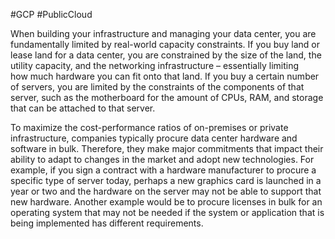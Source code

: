 #GCP #PublicCloud

When building your infrastructure and managing your data center, you are fundamentally limited by real-world capacity constraints. If you buy land or lease land for a data center, you are constrained by the size of the land, the utility capacity, and the networking infrastructure – essentially limiting how much hardware you can fit onto that land. If you buy a certain number of servers, you are limited by the constraints of the components of that server, such as the motherboard for the amount of CPUs, RAM, and storage that can be attached to that server.

To maximize the cost-performance ratios of on-premises or private infrastructure, companies typically procure data center hardware and software in bulk. Therefore, they make major commitments that impact their ability to adapt to changes in the market and adopt new technologies. For example, if you sign a contract with a hardware manufacturer to procure a specific type of server today, perhaps a new graphics card is launched in a year or two and the hardware on the server may not be able to support that new hardware. Another example would be to procure licenses in bulk for an operating system that may not be needed if the system or application that is being implemented has different requirements.
